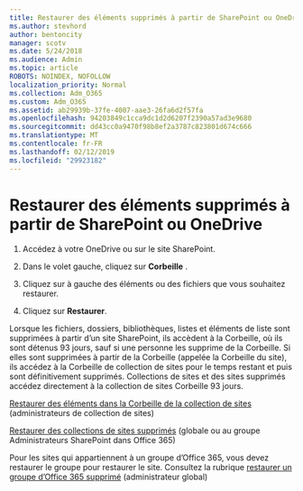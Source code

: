 ```yaml
---
title: Restaurer des éléments supprimés à partir de SharePoint ou OneDrive
ms.author: stevhord
author: bentoncity
manager: scotv
ms.date: 5/24/2018
ms.audience: Admin
ms.topic: article
ROBOTS: NOINDEX, NOFOLLOW
localization_priority: Normal
ms.collection: Adm_O365
ms.custom: Adm_O365
ms.assetid: ab29939b-37fe-4007-aae3-26fa6d2f57fa
ms.openlocfilehash: 94203849c1cca9dc1d2d6207f2390a57ad3e9680
ms.sourcegitcommit: dd43cc0a9470f98b8ef2a3787c823801d674c666
ms.translationtype: MT
ms.contentlocale: fr-FR
ms.lasthandoff: 02/12/2019
ms.locfileid: "29923182"
---
```

# <a name="restore-deleted-items-from-sharepoint-or-onedrive"></a>Restaurer des éléments supprimés à partir de SharePoint ou OneDrive

1. Accédez à votre OneDrive ou sur le site SharePoint.
    
2. Dans le volet gauche, cliquez sur **Corbeille** . 
    
3. Cliquez sur à gauche des éléments ou des fichiers que vous souhaitez restaurer.
    
4. Cliquez sur **Restaurer**. 
    
Lorsque les fichiers, dossiers, bibliothèques, listes et éléments de liste sont supprimées à partir d’un site SharePoint, ils accèdent à la Corbeille, où ils sont détenus 93 jours, sauf si une personne les supprime de la Corbeille. Si elles sont supprimées à partir de la Corbeille (appelée la Corbeille du site), ils accédez à la Corbeille de collection de sites pour le temps restant et puis sont définitivement supprimés. Collections de sites et des sites supprimés accédez directement à la collection de sites Corbeille 93 jours.
  
[Restaurer des éléments dans la Corbeille de la collection de sites](https://go.microsoft.com/fwlink/?linkid=867800) (administrateurs de collection de sites) 
  
[Restaurer des collections de sites supprimés](https://go.microsoft.com/fwlink/?linkid=867660) (globale ou au groupe Administrateurs SharePoint dans Office 365) 
  
Pour les sites qui appartiennent à un groupe d’Office 365, vous devez restaurer le groupe pour restaurer le site. Consultez la rubrique [restaurer un groupe d’Office 365 supprimé](https://go.microsoft.com/fwlink/?linkid=867802) (administrateur global) 
  

